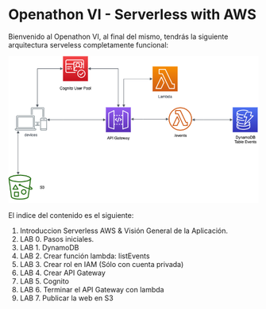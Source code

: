 # Openathon VI - Serverless with AWS

Bienvenido al Openathon VI, al final del mismo, tendrás la siguiente arquitectura serveless completamente funcional:

<p align="center">
    <img src="resources/diagram.png">
</p>

El indice del contenido es el siguiente:

1. Introduccion Serverless AWS & Visión General de la Aplicación.
2. LAB 0. Pasos iniciales.
3. LAB 1. DynamoDB
4. LAB 2. Crear función lambda: listEvents
5. LAB 3. Crear rol en IAM (Sólo con cuenta privada)
6. LAB 4. Crear API Gateway
7. LAB 5. Cognito
8. LAB 6. Terminar el API Gateway con lambda
9. LAB 7. Publicar la web en S3
